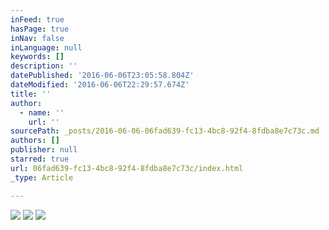 ```yaml
---
inFeed: true
hasPage: true
inNav: false
inLanguage: null
keywords: []
description: ''
datePublished: '2016-06-06T23:05:58.804Z'
dateModified: '2016-06-06T22:29:57.674Z'
title: ''
author:
  - name: ''
    url: ''
sourcePath: _posts/2016-06-06-06fad639-fc13-4bc8-92f4-8fdba8e7c73c.md
authors: []
publisher: null
starred: true
url: 06fad639-fc13-4bc8-92f4-8fdba8e7c73c/index.html
_type: Article

---
```

![](https://s3-us-west-2.amazonaws.com/the-grid-img/p/4264efb744bcfdb3d094f49a0c0581b055f6ba18.jpg)
![](https://s3-us-west-2.amazonaws.com/the-grid-img/p/2d1560168f6730aa3f64a9bfcf2f16627f6c27c3.jpg)
![](https://the-grid-user-content.s3-us-west-2.amazonaws.com/c6af9423-644a-4313-8326-1b75ef11ec1c.jpg)